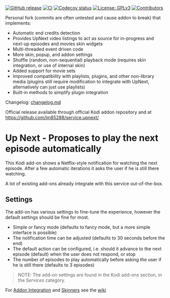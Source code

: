 [![GitHub release](https://img.shields.io/github/release/MoojMidge/service.upnext.svg)](https://github.com/MoojMidge/service.upnext/releases)
[![CI](https://github.com/MoojMidge/service.upnext/workflows/CI/badge.svg)](https://github.com/MoojMidge/service.upnext/actions?query=workflow:CI)
[![Codecov status](https://img.shields.io/codecov/c/github/MoojMidge/service.upnext/master)](https://codecov.io/gh/MoojMidge/service.upnext/branch/master)
[![License: GPLv3](https://img.shields.io/badge/License-GPLv2-yellow.svg)](https://opensource.org/licenses/GPL-2.0)
[![Contributors](https://img.shields.io/github/contributors/MoojMidge/service.upnext.svg)](https://github.com/MoojMidge/service.upnext/graphs/contributors)

Personal fork (commits are often untested and cause addon to break) that implements:
- Automatic end credits detection
- Provides UpNext video listings to act as source for in-progress and next-up episodes and movies skin widgets
- Multi-threaded event driven code
- More skin, popup, and addon settings
- Shuffle (random, non-sequential) playback mode (requires skin integration, or use of internal skin)
- Added support for movie sets
- Improved compatibility with playlists, plugins, and other non-library media (plugins still require modification to integrate with UpNext, alternatively can just use playlists)
- Built-in methods to simplify plugin integration

Changelog: [changelog.md](changelog.md)

Official release available through official Kodi addon repository and at https://github.com/im85288/service.upnext/

# Up Next - Proposes to play the next episode automatically

This Kodi add-on shows a Netflix-style notification for watching the next episode. After a few automatic iterations it asks the user if he is still there watching.

A lot of existing add-ons already integrate with this service out-of-the-box.

## Settings
The add-on has various settings to fine-tune the experience, however the default settings should be fine for most.

  * Simple or fancy mode (defaults to fancy mode, but a more simple interface is possible)
  * The notification time can be adjusted (defaults to 30 seconds before the end)
  * The default action can be configured, i.e. should it advance to the next episode (default) when the user does not respond, or stop
  * The number of episodes to play automatically before asking the user if he is still there (defaults to 3 episodes)

> NOTE: The add-on settings are found in the Kodi add-ons section, in the *Services* category.

For [Addon Integration](https://github.com/im85288/service.upnext/wiki/Addon-Integration) and [Skinners](https://github.com/im85288/service.upnext/wiki/Skinners) see the [wiki](https://github.com/im85288/service.upnext/wiki)
